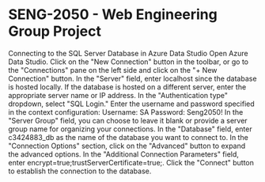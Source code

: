 # SENG-2050 - Web Engineering Group Project

Connecting to the SQL Server Database in Azure Data Studio
Open Azure Data Studio.
Click on the "New Connection" button in the toolbar, or go to the "Connections" pane on the left side and click on the "+ New Connection" button.
In the "Server" field, enter localhost since the database is hosted locally. If the database is hosted on a different server, enter the appropriate server name or IP address.
In the "Authentication type" dropdown, select "SQL Login."
Enter the username and password specified in the context configuration:
Username: SA
Password: Seng2050!
In the "Server Group" field, you can choose to leave it blank or provide a server group name for organizing your connections.
In the "Database" field, enter c3424883_db as the name of the database you want to connect to.
In the "Connection Options" section, click on the "Advanced" button to expand the advanced options.
In the "Additional Connection Parameters" field, enter encrypt=true;trustServerCertificate=true;.
Click the "Connect" button to establish the connection to the database.